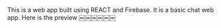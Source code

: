 This is a web app built using REACT and Firebase. It is a basic chat web app. Here is the preview
￼￼￼￼￼￼
